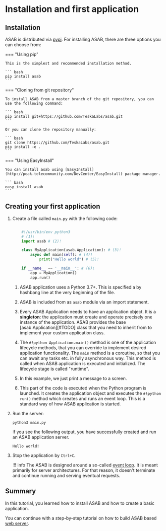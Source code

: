 # Installation and first application

## Installation

ASAB is distributed via [pypi](https://pypi.org/project/asab/). For installing ASAB, there are three options you can choose from:

=== "Using pip"

    This is the simplest and recommended installation method.

    ``` bash
    pip install asab
    ```

=== "Cloning from git repository"

    To install ASAB from a master branch of the git repository, you can use the following command:

    ``` bash
    pip install git+https://github.com/TeskaLabs/asab.git
    ```

    Or you can clone the repository manually:

    ``` bash
    git clone https://github.com/TeskaLabs/asab.git
    pip install -e .
    ```


=== "Using EasyInstall"

    You can install asab using [EasyInstall](http://peak.telecommunity.com/DevCenter/EasyInstall) package manager.

    ``` bash
    easy_install asab
    ```

## Creating your first application

1.  Create a file called `main.py` with the following code:

        
    ``` python title="main.py" linenums="1"

        #!/usr/bin/env python3 
        # (1)!
        import asab # (2)!

        class MyApplication(asab.Application): # (3)!
            async def main(self): # (4)!
                print("Hello world") # (5)!

        if __name__ == '__main__': # (6)!
            app = MyApplication()
            app.run()
    ```

    1.  ASAB application uses a Python 3.7+. This is specified a by hashbang
    line at the very beginning of the file.

    1. ASAB is included from as `asab` module via an import
    statement.

    1. Every ASAB Application needs to have an application object. It is a
    **singleton**: the application must create and operate
    precisely one instance of the application. ASAB provides the base
    [asab.Application][#TODO] class that you need to
    inherit from to implement your custom application class.

    1. The `#!python Application.main()` method is one of
    the application lifecycle methods, that you can override to implement
    desired application functionality. The `main` method is a
    coroutine, so that you can await any tasks etc. in fully asynchronous
    way. This method is called when ASAB application is executed and
    initialized. The lifecycle stage is called "runtime".

    1. In this example, we just print a message to a screen.

    2. This part of the code is executed when the Python program is launched.
    It creates the application object and executes the `#!python run()` method which creates and runs an event loop. 
    This is a standard way of how ASAB application is started.


2.  Run the server:

    ``` shell
    python3 main.py
    ```

    If you see the following output, you have successfully created and run an ASAB application server.

    ```
    Hello world!
    ```


3.  Stop the application by `Ctrl+C`.

    !!! info
        The ASAB is designed around a so-called [event
        loop](https://en.wikipedia.org/wiki/Event_loop). It is meant primarily
        for server architectures. For that reason, it doesn't terminate and
        continue running and serving eventual requests.

## Summary

In this tutorial, you learned how to install ASAB and how to create a basic application.

You can continue with a step-by-step tutorial on how to build ASAB based [web server](./web_server.md).
